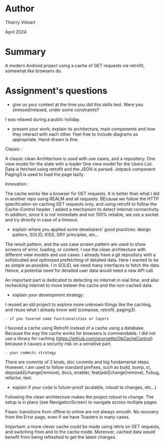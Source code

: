 # Author

Thierry Vilmart

April 2024

# Summary

A modern Android project using a cache of GET requests via retrofit, somewhat like browsers do.

# Assignment's questions

- give us your context at the time you did this skills test. Were you stressed/relaxed, under some constraints?

I was relaxed during a public holiday.

- present your work; explain its architecture, main components and how they interact with each other. Feel free to include diagrams as appropriate. Hand-drawn is fine.

Classic :

A classic clean Architecture is used with use cases, and a repository.
One view model for the state with a loader
One view model for the Users List.
Data is fetched using retrofit and the JSON is parsed. Jetpack component Paging3 is used to load the page lazily.

Innovation :

The cache works like a browser for GET requests. It is better than what I did in another repo using REALM and all requests. BEcause we follow the HTTP specification on caching GET requests only,
and using retrofit to follow the Cache-Control header.
I added a mechanism to detect internet connectivity. In addition, since it is not immediate and not 100% reliable, we use a socket and try directly in case of a timeout.

- explain where you applied some developers' good practices: design pattern, SOLID, KISS, DRY principles, etc...

The result pattern, and the use case screen pattern are used to show screens of error, loading, or content.
I use the clean architecture with different view models and use cases.
I already have a git repository with a sofisticated and optimized prefetching of detailed data. Here I wanted to be as simple as possible.
I in SOLID, we need many interfaces to fetch the data. Hence, a potential need for detailed user data would need a new API call.

An important part is dedicated to detecting no internet in real time, and also rechecking internet to move beteen the cache and the non-cached data.

- explain your development strategy:

I reused an old project to explore more unknown things like the caching, and reuse what I already know well (compose, retrofit, paging3).

    - if you favored some functionalities or layers

I favored a cache using Retrofit instead of a cache using a database. Because the way the cache works for browsers is commendable.
I did not use a library for caching (https://github.com/ncornette/OkCacheControl) because it causes a security risk on a sensitive part.

    - your commits strategy

There are commits of 2 kinds, doc commits and big fundamental steps.
However, I am used to follow standard prefixes, such as build, bump, ci, deps(add|change|remove), docs, enabler, feat(add|change|remove), fixbug, refactor, test.

- explain if your code is future-proof (scalable, robust to changes, etc...)

Following the clean architecture makes the project robust to change.
The setup is in place (see NavigationScreen) to navigate across multiple pages

Flaws: transitions from offline to online are not always smooth. No recovery from the Error page, even if we have Toasters in many cases.

Important: a more clever cache could be made using retris on GET requests, and switching from and to the cache mode.
Moreover, cached data would benefit from being refreshed to get the latest changes.
